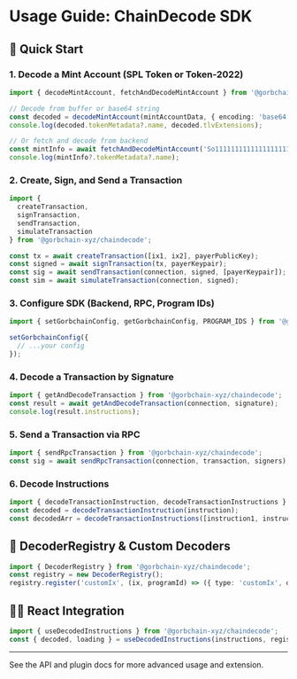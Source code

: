 # Usage Guide: ChainDecode SDK

## 🚀 Quick Start

### 1. Decode a Mint Account (SPL Token or Token-2022)

```ts
import { decodeMintAccount, fetchAndDecodeMintAccount } from '@gorbchain-xyz/chaindecode';

// Decode from buffer or base64 string
const decoded = decodeMintAccount(mintAccountData, { encoding: 'base64' });
console.log(decoded.tokenMetadata?.name, decoded.tlvExtensions);

// Or fetch and decode from backend
const mintInfo = await fetchAndDecodeMintAccount('So11111111111111111111111111111111111111112');
console.log(mintInfo?.tokenMetadata?.name);
```

### 2. Create, Sign, and Send a Transaction

```ts
import {
  createTransaction,
  signTransaction,
  sendTransaction,
  simulateTransaction
} from '@gorbchain-xyz/chaindecode';

const tx = await createTransaction([ix1, ix2], payerPublicKey);
const signed = await signTransaction(tx, payerKeypair);
const sig = await sendTransaction(connection, signed, [payerKeypair]);
const sim = await simulateTransaction(connection, signed);
```

### 3. Configure SDK (Backend, RPC, Program IDs)

```ts
import { setGorbchainConfig, getGorbchainConfig, PROGRAM_IDS } from '@gorbchain-xyz/chaindecode';

setGorbchainConfig({
  // ...your config
});
```

### 4. Decode a Transaction by Signature

```ts
import { getAndDecodeTransaction } from '@gorbchain-xyz/chaindecode';
const result = await getAndDecodeTransaction(connection, signature);
console.log(result.instructions);
```

### 5. Send a Transaction via RPC

```ts
import { sendRpcTransaction } from '@gorbchain-xyz/chaindecode';
const sig = await sendRpcTransaction(connection, transaction, signers);
```

### 6. Decode Instructions

```ts
import { decodeTransactionInstruction, decodeTransactionInstructions } from '@gorbchain-xyz/chaindecode';
const decoded = decodeTransactionInstruction(instruction);
const decodedArr = decodeTransactionInstructions([instruction1, instruction2]);
```

## 🧩 DecoderRegistry & Custom Decoders

```ts
import { DecoderRegistry } from '@gorbchain-xyz/chaindecode';
const registry = new DecoderRegistry();
registry.register('customIx', (ix, programId) => ({ type: 'customIx', data: ix }));
```

## 🧑‍💻 React Integration

```ts
import { useDecodedInstructions } from '@gorbchain-xyz/chaindecode';
const { decoded, loading } = useDecodedInstructions(instructions, registry);
```

---

See the API and plugin docs for more advanced usage and extension.
